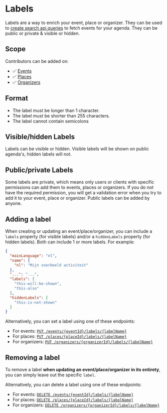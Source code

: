 # Labels

Labels are a way to enrich your event, place or organizer. They can be used to [create search api queries](../../search-api/filters/labels.md) to fetch events for your
agenda. They can be public or private & visible or hidden.

## Scope

Contributors can be added on:

* ✅ [Events](../events/introduction.md)
* ✅ [Places](../places/introduction.md)
* ✅ [Organizers](../organizers/introduction.md)

## Format

* The label must be longer than 1 character.
* The label must be shorter than 255 characters.
* The label cannot contain semicolons

## Visible/hidden Labels

Labels can be visible or hidden. Visible labels will be shown on public agenda's, hidden labels will not.

## Public/private Labels

Some labels are private, which means only users or clients with specific permissions can add them to events, places or organizers.
If you do not have the required permission, you will get a validation error when you try to add it to your event, place or organizer.
Public labels can be added by anyone.

## Adding a label

When creating or updating an event/place/organizer, you can include a `labels` property (for visible labels) and/or a `hiddenLabels` property (for hidden labels). Both can include 1 or more labels.
For example:

```json
{
  "mainLanguage": "nl",
  "name": {
    "nl": "Mijn voorbeeld activiteit"
  },
  "...": "...",
  "labels": [
    "this-will-be-shown",
    "this-also"
  ],
  "hiddenLabels": [
    "this-is-not-shown"
  ]
}
```

Alternatively, you can set a label using one of these endpoints:

* For events: [`PUT /events/{eventId}/labels/{labelName}`](/reference/entry.json/paths/~1events~1{eventId}~1labels~1{labelName}/put)
* For places: [`PUT /places/{placeId}/labels/{labelName}`](/reference/entry.json/paths/~1places~1{placeId}~1labels~1{labelName}/put)
* For organizers: [`PUT /organizers/{organizerId}/labels/{labelName}`](/reference/entry.json/paths/~1organizers~1{organizerId}~1labels~1{labelName}/put)

## Removing a label

To remove a label **when updating an event/place/organizer in its entirety**, you can simply leave out the specific `label`.

Alternatively, you can delete a label using one of these endpoints:

* For events: [`DELETE /events/{eventId}/labels/{labelName}`](/reference/entry.json/paths/~1events~1{eventId}~1labels~1{labelName}/delete)
* For places: [`DELETE /places/{placeId}/labels/{labelName}`](/reference/entry.json/paths/~1places~1{placeId}~1labels~1{labelName}/delete)
* For organizers: [`DELETE /organizers/{organizerId}/labels/{labelName}`](/reference/entry.json/paths/~1organizers~1{organizerId}~1labels~1{labelName}/delete)

